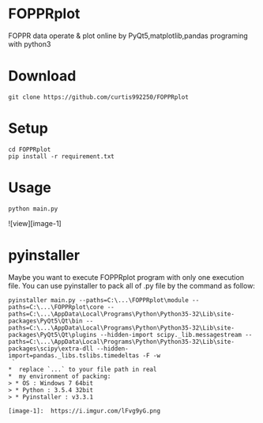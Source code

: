 # FOPPRplot
FOPPR data operate &amp; plot online by PyQt5,matplotlib,pandas programing with python3

# Download
`git clone https://github.com/curtis992250/FOPPRplot`

# Setup
```command
cd FOPPRplot
pip install -r requirement.txt
```

# Usage
`python main.py`

![view][image-1]

# pyinstaller 
Maybe you want to execute FOPPRplot program with only one execution file. You can use pyinstaller to pack all of .py file by the command as follow:
```command
pyinstaller main.py --paths=C:\...\FOPPRplot\module --paths=C:\...\FOPPRplot\core --paths=C:\...\AppData\Local\Programs\Python\Python35-32\Lib\site-packages\PyQt5\Qt\bin --paths=C:\...\AppData\Local\Programs\Python\Python35-32\Lib\site-packages\PyQt5\Qt\plugins --hidden-import scipy._lib.messagestream --paths=C:\...\AppData\Local\Programs\Python\Python35-32\Lib\site-packages\scipy\extra-dll --hidden-import=pandas._libs.tslibs.timedeltas -F -w 
 `
*  replace `...` to your file path in real
*  my environment of packing:
> * OS : Windows 7 64bit
> * Python : 3.5.4 32bit
> * Pyinstaller : v3.3.1

[image-1]:	https://i.imgur.com/lFvg9yG.png
